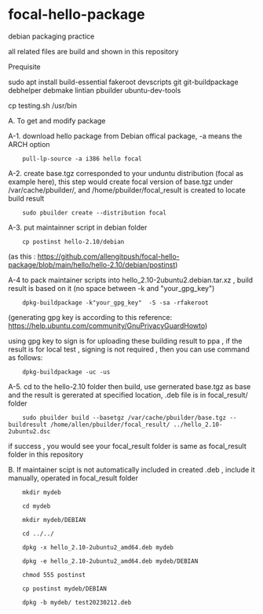 # focal-hello-package
debian packaging practice

all related files are build and shown in this repository

Prequisite

sudo apt install build-essential fakeroot devscripts git git-buildpackage debhelper debmake lintian pbuilder ubuntu-dev-tools

cp testing.sh /usr/bin


A. To get and modify package

A-1. download hello package from Debian offical package, -a means the ARCH option

        pull-lp-source -a i386 hello focal


A-2. create base.tgz corresponded to your unduntu distribution (focal as example here),
this step would create focal version of base.tgz under /var/cache/pbuilder/,
and /home/pbuilder/focal_result is created to locate build result

        sudo pbuilder create --distribution focal


A-3. put maintainner script in debian folder

        cp postinst hello-2.10/debian 
        
(as this : https://github.com/allengitpush/focal-hello-package/blob/main/hello/hello-2.10/debian/postinst)


A-4 to pack maintainer scripts into hello_2.10-2ubuntu2.debian.tar.xz , build result is based on it (no space between -k and "your_gpg_key")

        dpkg-buildpackage -k"your_gpg_key"  -S -sa -rfakeroot
        
(generating gpg key is according to this reference: https://help.ubuntu.com/community/GnuPrivacyGuardHowto)
       
using gpg key to sign is for uploading these building result to ppa , if the result is for local test , signing is not required , then you can use command as follows:
        
        dpkg-buildpackage -uc -us


A-5. cd to the hello-2.10 folder then build, use gernerated base.tgz as base and the result is gererated at specified location, .deb file is in focal_result/ folder

        sudo pbuilder build --basetgz /var/cache/pbuilder/base.tgz --buildresult /home/allen/pbuilder/focal_result/ ../hello_2.10-2ubuntu2.dsc



if success , you would see your focal_result folder is same as focal_result folder in this repository



B. If maintainer scipt is not automatically included in created .deb , include it manually, operated in focal_result folder

        mkdir mydeb

        cd mydeb

        mkdir mydeb/DEBIAN

        cd ../../

        dpkg -x hello_2.10-2ubuntu2_amd64.deb mydeb

        dpkg -e hello_2.10-2ubuntu2_amd64.deb mydeb/DEBIAN

        chmod 555 postinst

        cp postinst mydeb/DEBIAN

        dpkg -b mydeb/ test20230212.deb
